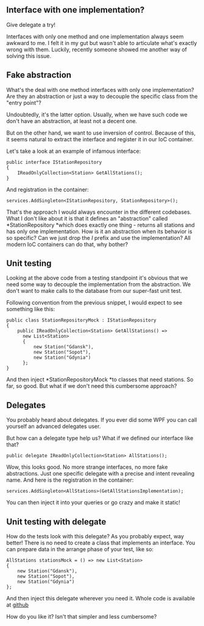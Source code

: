 ## Interface with one implementation?
Give delegate a try!

Interfaces with only one method and one implementation always seem awkward to me. I felt it in my gut but wasn't able to articulate what's exactly wrong with them. Luckily, recently someone showed me another way of solving this issue.

## Fake abstraction
What's the deal with one method interfaces with only one implementation? Are they an abstraction or just a way to decouple the specific class from the "entry point"?

Undoubtedly, it's the latter option. 
Usually, when we have such code we don't have an abstraction, at least not a decent one.

But on the other hand, we want to use inversion of control. Because of this, it seems natural to extract the interface and register it in our IoC container.

Let's take a look at an example of infamous interface:
```
public interface IStationRepository
{
    IReadOnlyCollection<Station> GetAllStations();
}
``` 
  
And registration in the container:
```
services.AddSingleton<IStationRepository, StationRepository>();
```

That's the approach I would always encounter in the different codebases. What I don't like about it is that it defines an "abstraction" called *StationRepository *which does exactly one thing - returns all stations and has only one implementation.
How is it an abstraction when its behavior is so specific? 
Can we just drop the *I* prefix and use the implementation? All modern IoC containers can do that, why bother?

## Unit testing
Looking at the above code from a testing standpoint it's obvious that we need some way to decouple the implementation from the abstraction.
We don't want to make calls to the database from our super-fast unit test.

Following convention from the previous snippet, I would expect to see something like this:
```
public class StationRepositoryMock : IStationRepository
{
    public IReadOnlyCollection<Station> GetAllStations() => 
      new List<Station>
      {
          new Station("Gdansk"),
          new Station("Sopot"),
          new Station("Gdynia")
      };
}
```
And then inject *StationRepositoryMock *to classes that need stations.
So far, so good.
But what if we don't need this cumbersome approach?
## Delegates
You probably heard about delegates. If you ever did some WPF you can call yourself an advanced delegates user.

But how can a delegate type help us?
What if we defined our interface like that?
```
public delegate IReadOnlyCollection<Station> AllStations();
```
Wow, this looks good. No more strange interfaces, no more fake abstractions. Just one specific delegate with a precise and intent revealing name.
And here is the registration in the container:
```
services.AddSingleton<AllStations>(GetAllStationsImplementation);
```
You can then inject it into your queries or go crazy and make it static!
## Unit testing with delegate
How do the tests look with this delegate? As you probably expect, way better!
There is no need to create a class that implements an interface. You can prepare data in the arrange phase of your test, like so:
```
AllStations stationsMock = () => new List<Station>
{
    new Station("Gdansk"),
    new Station("Sopot"),
    new Station("Gdynia")
};
```
And then inject this delegate wherever you need it.
Whole code is available at  [github](https://github.com/jciechowski/InterfaceVsDelegate) 


How do you like it? Isn't that simpler and less cumbersome?




